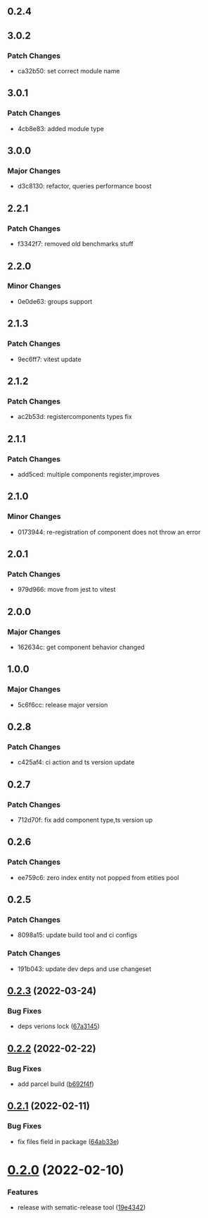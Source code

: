 ## 0.2.4

## 3.0.2

### Patch Changes

- ca32b50: set correct module name

## 3.0.1

### Patch Changes

- 4cb8e83: added module type

## 3.0.0

### Major Changes

- d3c8130: refactor, queries performance boost

## 2.2.1

### Patch Changes

- f3342f7: removed old benchmarks stuff

## 2.2.0

### Minor Changes

- 0e0de63: groups support

## 2.1.3

### Patch Changes

- 9ec6ff7: vitest update

## 2.1.2

### Patch Changes

- ac2b53d: registercomponents types fix

## 2.1.1

### Patch Changes

- add5ced: multiple components register,improves

## 2.1.0

### Minor Changes

- 0173944: re-registration of component does not throw an error

## 2.0.1

### Patch Changes

- 979d966: move from jest to vitest

## 2.0.0

### Major Changes

- 162634c: get component behavior changed

## 1.0.0

### Major Changes

- 5c6f6cc: release major version

## 0.2.8

### Patch Changes

- c425af4: ci action and ts version update

## 0.2.7

### Patch Changes

- 712d70f: fix add component type,ts version up

## 0.2.6

### Patch Changes

- ee759c6: zero index entity not popped from etities pool

## 0.2.5

### Patch Changes

- 8098a15: update build tool and ci configs

### Patch Changes

- 191b043: update dev deps and use changeset

## [0.2.3](https://github.com/releaseband/ecs/compare/v0.2.2...v0.2.3) (2022-03-24)

### Bug Fixes

- deps verions lock ([67a3145](https://github.com/releaseband/ecs/commit/67a3145ba9e39fb63d80204f87dd148f3dca3024))

## [0.2.2](https://github.com/releaseband/ecs/compare/v0.2.1...v0.2.2) (2022-02-22)

### Bug Fixes

- add parcel build ([b692f4f](https://github.com/releaseband/ecs/commit/b692f4f34bc8d9dccb9970cb87ccd261c0a6cb21))

## [0.2.1](https://github.com/releaseband/ecs/compare/v0.2.0...v0.2.1) (2022-02-11)

### Bug Fixes

- fix files field in package ([64ab33e](https://github.com/releaseband/ecs/commit/64ab33e5fff1695b4f5ca15b401012f1e306504b))

# [0.2.0](https://github.com/releaseband/ecs/compare/v0.1.41...v0.2.0) (2022-02-10)

### Features

- release with sematic-release tool ([19e4342](https://github.com/releaseband/ecs/commit/19e4342e371fa6011ef6e00395c8bee3b173f102))
